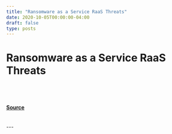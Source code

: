 ```yaml
---
title: "Ransomware as a Service RaaS Threats"
date: 2020-10-05T00:00:00-04:00
draft: false
type: posts
---
```

# Ransomware as a Service RaaS Threats

<br/>

<br/>


#### [Source](https://insights.sei.cmu.edu/blog/ransomware-as-a-service-raas-threats/)

<br/>
---
